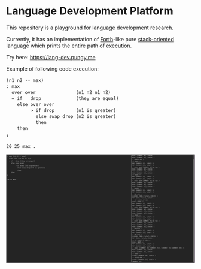 # Language Development Platform

This repository is a playground for language development research.

Currently, it has an implementation of [Forth](https://en.wikipedia.org/wiki/Forth_(programming_language))-like pure [stack-oriented](https://en.wikipedia.org/wiki/Stack-oriented_programming) language which prints the entire path of execution.

Try here: https://lang-dev.pungy.me

Example of following code execution:

```text
(n1 n2 -- max)
: max
  over over               (n1 n2 n1 n2)
  = if   drop             (they are equal)
    else over over
         > if drop        (n1 is greater)
           else swap drop (n2 is greater)
           then
    then
;

20 25 max .
```

![code example](assets/ui-example.png)
